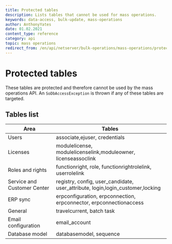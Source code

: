 ```yaml
---
title: Protected tables
description: Lists tables that cannot be used for mass operations.
keywords: data-access, bulk-update, mass-operations
author: AnthonyYates
date: 01.02.2021
content_type: reference
category: api
topic: mass operations
redirect_from: /en/api/netserver/bulk-operations/mass-operations/protected-tables
---
```


# Protected tables

These tables are protected and therefore cannot be used by the mass operations API. An `SoDbAccessException` is thrown if any of these tables are targeted.

## Tables list

| Area                        | Tables                                                                 |
|-----------------------------|------------------------------------------------------------------------|
| Users                       | associate,ejuser, credentials                                           |
| Licenses                    | modulelicense, modulelicenselink,moduleowner, licenseassoclink          |
| Roles and rights            | functionright, role, functionrightrolelink, userrolelink                |
| Service and Customer Center | registry, config, user_candidate, user_attribute, login,login_customer,locking |
| ERP sync                    | erpconfiguration, erpconnection, erpconnector, erpconnectionaccess      |
| General                     | travelcurrent, batch task                                               |
| Email configuration         | email_account                                                           |
| Database model              | databasemodel, sequence                                                 |
